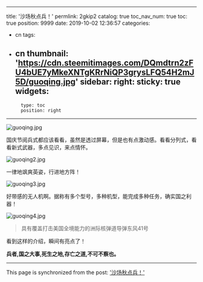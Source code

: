 
---
title: '沙场秋点兵！'
permlink: 2gkip2
catalog: true
toc_nav_num: true
toc: true
position: 9999
date: 2019-10-02 12:36:57
categories:
- cn
tags:
- cn
thumbnail: 'https://cdn.steemitimages.com/DQmdtrn2zFU4bUE7yMkeXNTgKRrNiQP3grysLFQ54H2mJ5D/guoqing.jpg'
sidebar:
    right:
        sticky: true
widgets:
    -
        type: toc
        position: right
---


![guoqing.jpg](https://cdn.steemitimages.com/DQmdtrn2zFU4bUE7yMkeXNTgKRrNiQP3grysLFQ54H2mJ5D/guoqing.jpg)

国庆节阅兵式都应该看看，虽然是透过屏幕，但是也有点激动感。看看分列式，看看新式武器，多点见识，来点情怀。

![guoqing2.jpg](https://cdn.steemitimages.com/DQmer9zqhDShawrUCZte21sNjcDLa13GzY4dftEgnWiQBkc/guoqing2.jpg)

一律地飒爽英姿，行进地方阵！

![guoqing3.jpg](https://cdn.steemitimages.com/DQmUsYBXFGyjuLxyF52GdkTMsQfHKGt2d1DcB36z9ihMCUe/guoqing3.jpg)

好带感的无人机啊。据称有多个型号，多种机型，能完成多种任务，确实国之利器！

![guoqing4.jpg](https://cdn.steemitimages.com/DQmVWoqkhNkPDnv9EvBKNdTjgk5Nos78ZyojvhgyTWagKi5/guoqing4.jpg)

>具有覆盖打击美国全境能力的洲际核弹道导弹东风41号

看到这样的介绍，瞬间有亮点了！

**兵者,国之大事,死生之地,存亡之道,不可不察也。**

- - -

This page is synchronized from the post: ['沙场秋点兵！'](https://steemit.com/@lemooljiang/2gkip2)
